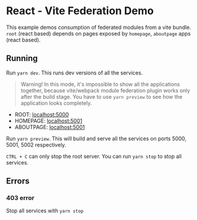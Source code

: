 # React - Vite Federation Demo

This example demos consumption of federated modules from a vite bundle. `root` (react based) depends on pages exposed by `homepage`, `aboutpage` apps (react based).

## Running

Run `yarn dev`. This runs dev versions of all the services.

> Warning!
> In this mode, it's impossible to show all the applications together, because vite/webpack module federation plugin works only after the build stage. You have to use `yarn preview` to see how the application looks completely.

- ROOT: [localhost:5000](http://localhost:5000/)
- HOMEPAGE: [localhost:5001](http://localhost:5001/)
- ABOUTPAGE: [localhost:5001](http://localhost:5002/)

Run `yarn preview`. This will build and serve all the services on ports 5000, 5001, 5002 respectively.

`CTRL + C` can only stop the root server. You can run `yarn stop` to stop all services.

## Errors

### 403 error

Stop all services with `yarn stop`
